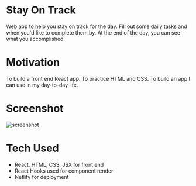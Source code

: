 # Stay On Track
Web app to help you stay on track for the day. Fill out some daily tasks and when you'd like to complete them by. At the end of the day, you can see what you accomplished.

# Motivation
To build a front end React app. To practice HTML and CSS. To build an app I can use in my day-to-day life.

# Screenshot
![screenshot](https://live.staticflickr.com/65535/50996775792_28f7b11297_w.jpg)

# Tech Used
* React, HTML, CSS, JSX for front end
* React Hooks used for component render
* Netlify for deployment
